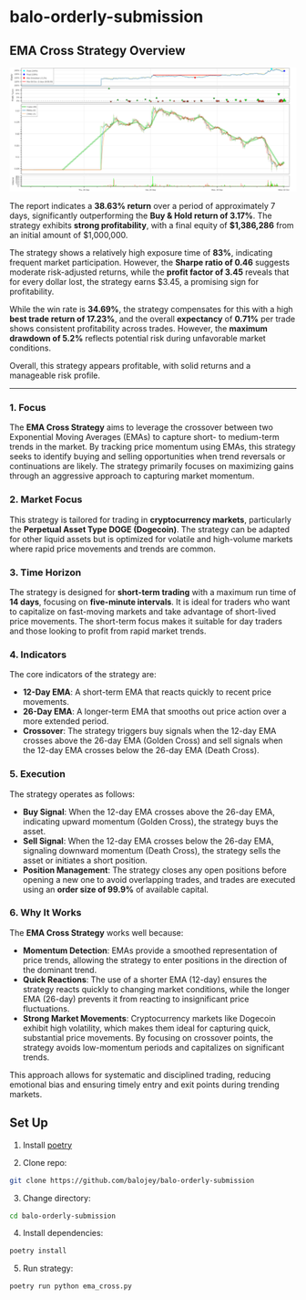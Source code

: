 # balo-orderly-submission

## EMA Cross Strategy Overview
![alt Strategy plot](assets/bokeh_plot.png "EMA Cross Strategy over DOGE")

The report indicates a **38.63% return** over a period of approximately 7 days, significantly outperforming the **Buy & Hold return of 3.17%**. The strategy exhibits **strong profitability**, with a final equity of **$1,386,286** from an initial amount of $1,000,000.

The strategy shows a relatively high exposure time of **83%**, indicating frequent market participation. However, the **Sharpe ratio of 0.46** suggests moderate risk-adjusted returns, while the **profit factor of 3.45** reveals that for every dollar lost, the strategy earns $3.45, a promising sign for profitability.

While the win rate is **34.69%**, the strategy compensates for this with a high **best trade return of 17.23%**, and the overall **expectancy** of **0.71%** per trade shows consistent profitability across trades. However, the **maximum drawdown of 5.2%** reflects potential risk during unfavorable market conditions.

Overall, this strategy appears profitable, with solid returns and a manageable risk profile.

___

### 1. **Focus**
The **EMA Cross Strategy** aims to leverage the crossover between two Exponential Moving Averages (EMAs) to capture short- to medium-term trends in the market. By tracking price momentum using EMAs, this strategy seeks to identify buying and selling opportunities when trend reversals or continuations are likely. The strategy primarily focuses on maximizing gains through an aggressive approach to capturing market momentum.

### 2. **Market Focus**
This strategy is tailored for trading in **cryptocurrency markets**, particularly the **Perpetual Asset Type DOGE (Dogecoin)**. The strategy can be adapted for other liquid assets but is optimized for volatile and high-volume markets where rapid price movements and trends are common.

### 3. **Time Horizon**
The strategy is designed for **short-term trading** with a maximum run time of **14 days**, focusing on **five-minute intervals**. It is ideal for traders who want to capitalize on fast-moving markets and take advantage of short-lived price movements. The short-term focus makes it suitable for day traders and those looking to profit from rapid market trends.

### 4. **Indicators**
The core indicators of the strategy are:
- **12-Day EMA**: A short-term EMA that reacts quickly to recent price movements.
- **26-Day EMA**: A longer-term EMA that smooths out price action over a more extended period.
- **Crossover**: The strategy triggers buy signals when the 12-day EMA crosses above the 26-day EMA (Golden Cross) and sell signals when the 12-day EMA crosses below the 26-day EMA (Death Cross).

### 5. **Execution**
The strategy operates as follows:
- **Buy Signal**: When the 12-day EMA crosses above the 26-day EMA, indicating upward momentum (Golden Cross), the strategy buys the asset.
- **Sell Signal**: When the 12-day EMA crosses below the 26-day EMA, signaling downward momentum (Death Cross), the strategy sells the asset or initiates a short position.
- **Position Management**: The strategy closes any open positions before opening a new one to avoid overlapping trades, and trades are executed using an **order size of 99.9%** of available capital.

### 6. **Why It Works**
The **EMA Cross Strategy** works well because:
- **Momentum Detection**: EMAs provide a smoothed representation of price trends, allowing the strategy to enter positions in the direction of the dominant trend.
- **Quick Reactions**: The use of a shorter EMA (12-day) ensures the strategy reacts quickly to changing market conditions, while the longer EMA (26-day) prevents it from reacting to insignificant price fluctuations.
- **Strong Market Movements**: Cryptocurrency markets like Dogecoin exhibit high volatility, which makes them ideal for capturing quick, substantial price movements. By focusing on crossover points, the strategy avoids low-momentum periods and capitalizes on significant trends.

This approach allows for systematic and disciplined trading, reducing emotional bias and ensuring timely entry and exit points during trending markets.

## Set Up

1. Install [poetry](https://python-poetry.org/)

2. Clone repo: 
```bash
git clone https://github.com/balojey/balo-orderly-submission
```

3. Change directory:
```bash
cd balo-orderly-submission
```

4. Install dependencies:
```bash
poetry install
```

5. Run strategy:
```bash
poetry run python ema_cross.py
```
